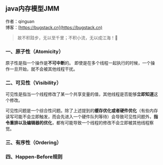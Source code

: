 ## java内存模型JMM

作者：qinguan
<br/>博客：[https://bugstack.cn](https://bugstack.cn)

> 故不积跬步，无以至千里；不积小流，无以成江海！🌻

### 一、原子性（Atomicity）

原子性是指一个操作是**不可中断**的。
即使是在多个线程一起执行的时候，一个操作一旦开始，就不会被其他线程干扰。

### 二、可见性（Visibility）

可见性是指当一个线程修改了某一个共享变量的值，其他线程是否能够**立即知道**这个修改。

可见性问题是一个综合性问题。除了上述提到的**缓存优化或者硬件优化**（有些内存读写可能不会立即触发，而会先进入一个硬件队列等待）会导致可见性问题外，**指令重排以及编辑器的优化**，都有可能导致一个线程的修改不会立即被其他线程察觉。

### 三、有序性（Ordering）


### 四、Happen-Before规则

